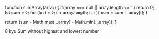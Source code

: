 function sumArray(array) {
 if(array === null || array.length <= 1 ) return 0;
let sum = 0;
for (let i = 0; i < array.length; i++){
  sum = sum + array[i];
  }
  
   return (sum - Math.max(...array) - Math.min(...array));
}

8 kyu
Sum without highest and lowest number
